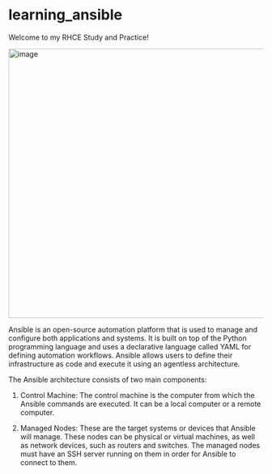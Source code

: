 # learning_ansible

Welcome to my RHCE Study and Practice!

<img width="533" alt="image" src="https://user-images.githubusercontent.com/84424434/221372448-fc7b9236-caf0-492d-8e33-72014cea3f93.png">

Ansible is an open-source automation platform that is used to manage and configure both applications and systems. It is built on top of the Python programming language and uses a declarative language called YAML for defining automation workflows. Ansible allows users to define their infrastructure as code and execute it using an agentless architecture.

The Ansible architecture consists of two main components:

1. Control Machine: The control machine is the computer from which the Ansible commands are executed. It can be a local computer or a remote computer.

2. Managed Nodes: These are the target systems or devices that Ansible will manage. These nodes can be physical or virtual machines, as well as network devices, such as routers and switches. The managed nodes must have an SSH server running on them in order for Ansible to connect to them.

